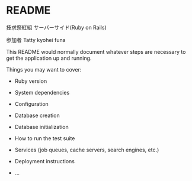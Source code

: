 # README

技求祭紅組 サーバーサイド(Ruby on Rails)

参加者
Tatty
kyohei
funa

This README would normally document whatever steps are necessary to get the
application up and running.

Things you may want to cover:

* Ruby version

* System dependencies

* Configuration

* Database creation

* Database initialization

* How to run the test suite

* Services (job queues, cache servers, search engines, etc.)

* Deployment instructions

* ...
